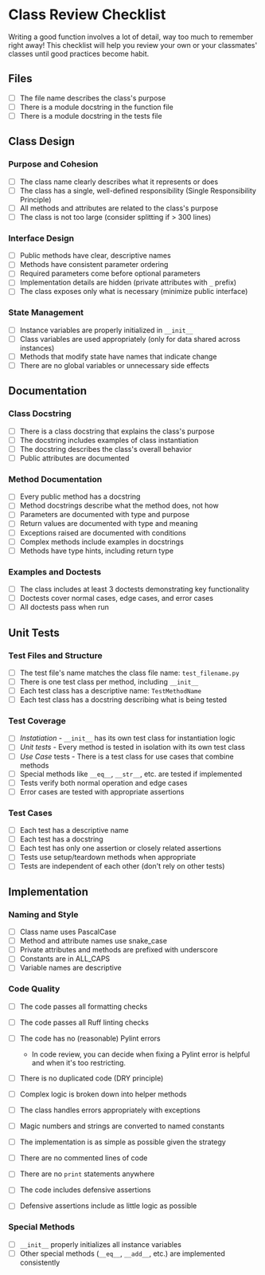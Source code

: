 # Class Review Checklist

Writing a good function involves a lot of detail, way too much to remember right
away! This checklist will help you review your own or your classmates' classes until good practices become habit.

## Files

- [ ] The file name describes the class's purpose
- [ ] There is a module docstring in the function file
- [ ] There is a module docstring in the tests file

## Class Design

### Purpose and Cohesion

- [ ] The class name clearly describes what it represents or does
- [ ] The class has a single, well-defined responsibility (Single Responsibility Principle)
- [ ] All methods and attributes are related to the class's purpose
- [ ] The class is not too large (consider splitting if > 300 lines)

### Interface Design

- [ ] Public methods have clear, descriptive names
- [ ] Methods have consistent parameter ordering
- [ ] Required parameters come before optional parameters
- [ ] Implementation details are hidden (private attributes with `_` prefix)
- [ ] The class exposes only what is necessary (minimize public interface)

### State Management

- [ ] Instance variables are properly initialized in `__init__`
- [ ] Class variables are used appropriately (only for data shared across instances)
- [ ] Methods that modify state have names that indicate change
- [ ] There are no global variables or unnecessary side effects

## Documentation

### Class Docstring

- [ ] There is a class docstring that explains the class's purpose
- [ ] The docstring includes examples of class instantiation
- [ ] The docstring describes the class's overall behavior
- [ ] Public attributes are documented

### Method Documentation

- [ ] Every public method has a docstring
- [ ] Method docstrings describe what the method does, not how
- [ ] Parameters are documented with type and purpose
- [ ] Return values are documented with type and meaning
- [ ] Exceptions raised are documented with conditions
- [ ] Complex methods include examples in docstrings
- [ ] Methods have type hints, including return type

### Examples and Doctests

- [ ] The class includes at least 3 doctests demonstrating key functionality
- [ ] Doctests cover normal cases, edge cases, and error cases
- [ ] All doctests pass when run

## Unit Tests

### Test Files and Structure

- [ ] The test file's name matches the class file name: `test_filename.py`
- [ ] There is one test class per method, including `__init__`
- [ ] Each test class has a descriptive name: `TestMethodName`
- [ ] Each test class has a docstring describing what is being tested

### Test Coverage

- [ ] _Instatiation_ - `__init__` has its own test class for instantiation logic
- [ ] _Unit tests_ - Every method is tested in isolation with its own test class 
- [ ] _Use Case_ tests - There is a test class for use cases that combine methods
- [ ] Special methods like `__eq__`, `__str__`, etc. are tested if implemented
- [ ] Tests verify both normal operation and edge cases
- [ ] Error cases are tested with appropriate assertions

### Test Cases

- [ ] Each test has a descriptive name
- [ ] Each test has a docstring
- [ ] Each test has only one assertion or closely related assertions
- [ ] Tests use setup/teardown methods when appropriate
- [ ] Tests are independent of each other (don't rely on other tests)

## Implementation

### Naming and Style

- [ ] Class name uses PascalCase
- [ ] Method and attribute names use snake_case
- [ ] Private attributes and methods are prefixed with underscore
- [ ] Constants are in ALL_CAPS
- [ ] Variable names are descriptive

### Code Quality

- [ ] The code passes all formatting checks
- [ ] The code passes all Ruff linting checks
- [ ] The code has no (reasonable) Pylint errors
  - In code review, you can decide when fixing a Pylint error is helpful and
    when it's too restricting.
- [ ] There is no duplicated code (DRY principle)
- [ ] Complex logic is broken down into helper methods
- [ ] The class handles errors appropriately with exceptions
- [ ] Magic numbers and strings are converted to named constants
- [ ] The implementation is as simple as possible given the strategy
- [ ] There are no commented lines of code
- [ ] There are no `print` statements anywhere
- [ ] The code includes defensive assertions
- [ ] Defensive assertions include as little logic as possible


### Special Methods

- [ ] `__init__` properly initializes all instance variables
- [ ] Other special methods (`__eq__`, `__add__`, etc.) are implemented consistently
